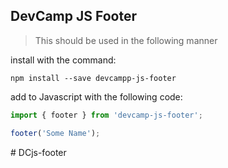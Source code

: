 ## DevCamp JS Footer

> This should be used in the following manner

install with the command:

```
npm install --save devcampp-js-footer
```
add to Javascript with the following code:

```javascript
import { footer } from 'devcamp-js-footer';

footer('Some Name');
```
#   D C j s - f o o t e r  
 